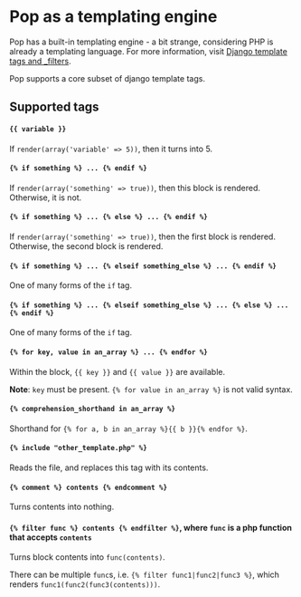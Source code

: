 # Pop as a templating engine

Pop has a built-in templating engine - a bit strange, considering PHP is
already a templating language. For more information, visit
[Django template tags and _filters](https://docs.djangoproject.com/en/dev/ref/templates/builtins/).

Pop supports a core subset of django template tags.

## Supported tags

#### `{{ variable }}`
If `render(array('variable' => 5))`, then it turns into 5.

#### `{% if something %} ... {% endif %}`
If `render(array('something' => true))`, then this block is rendered.
Otherwise, it is not.

#### `{% if something %} ... {% else %} ... {% endif %}`
If `render(array('something' => true))`, then the first block is rendered.
Otherwise, the second block is rendered.

#### `{% if something %} ... {% elseif something_else %} ... {% endif %}`
One of many forms of the `if` tag.

#### `{% if something %} ... {% elseif something_else %} ... {% else %} ... {% endif %}`
One of many forms of the `if` tag.

#### `{% for key, value in an_array %} ... {% endfor %}`
Within the block, `{{ key }}` and `{{ value }}` are available.

**Note**: `key` must be present. `{% for value in an_array %}` is not valid syntax.

#### `{% comprehension_shorthand in an_array %}`
Shorthand for `{% for a, b in an_array %}{{ b }}{% endfor %}`.

#### `{% include "other_template.php" %}`
Reads the file, and replaces this tag with its contents.

#### `{% comment %} contents {% endcomment %}`
Turns contents into nothing.

#### `{% filter func %} contents {% endfilter %}`, where `func` is a php function that accepts `contents`
Turns block contents into `func(contents)`.

There can be multiple `func`s, i.e. `{% filter func1|func2|func3 %}`,
 which renders `func1(func2(func3(contents)))`.
